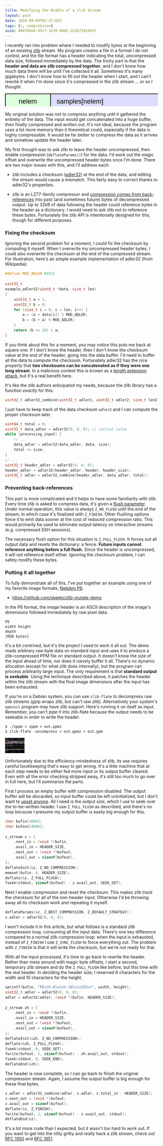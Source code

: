 ```yaml
---
title: Modifying the Middle of a zlib Stream
layout: post
date: 2016-09-09T03:37:03Z
tags: [c, compression]
uuid: 804f0de4-93c7-3a70-d0d5-2b3b7192491f
---
```


I recently ran into problem where I needed to modify bytes at the
beginning of an existing [zlib][zlib] stream. My program creates a
file in a format I do not control, and the file format has a header
indicating the total, uncompressed data size, followed immediately by
the data. The tricky part is that the **header and data are zlib
compressed together**, and I don't know how much data there will be
until I've collected it all. Sometimes it's many gigabytes. I don't
know how to fill out the header when I start, and I can't rewrite it
when I'm done since it's compressed in the zlib stream … *or so I
thought*.

<svg version="1.1" height="50" width="600">
  <rect fill="#dfd" width="149"  height="48" x="1"   y="1"
        stroke="black" stroke-width="2"/>
  <rect fill="#ddf" width="449" height="48" x="150" y="1"
        stroke="black" stroke-width="2"/>
  <text x="75" y="25" text-anchor="middle" dominant-baseline="central"
        font-size="22px" font-family="sans-serif">
    nelem
  </text>
  <text x="170" y="25" text-anchor="start" dominant-baseline="central"
        font-size="22px" font-family="sans-serif">
    samples[nelem]
  </text>
</svg>

My original solution was not to compress anything until it gathered
the entirety of the data. The input would get concatenated into a huge
buffer, then finally compressed and written out. It's not ideal,
because the program uses a lot more memory than it theoretical could,
especially if the data is highly compressible. It would be far better
to compress the data as it arrives and somehow update the header
later.

My first thought was to ask zlib to leave the header uncompressed,
then enable compression (`deflateParams()`) for the data. I'd work out
the magic offset and overwrite the uncompressed header bytes once I'm
done. There are two major issues with this, and I'll address each:

* zlib includes a checksum ([adler32][adler32]) at the end of the
  data, and editing the stream would cause a mismatch. This fairly
  easy to correct thanks to adler32's properties.

* zlib is an LZ77-family compressor and [compression comes from
  back-references][quine] into past (and sometimes future) bytes of
  decompressed output. Up to 32kB of data following the header could
  reference bytes in the header as a dictionary. I would need to ask
  zlib not to reference these bytes. Fortunately the zlib API is
  intentionally designed for this, though for different purposes.

### Fixing the checksum

Ignoring the second problem for a moment, I could fix the checksum by
computing it myself. When I overwrite my uncompressed header bytes, I
could also overwrite the checksum at the end of the compressed stream.
For illustration, here's an simple example implementation of adler32
(from Wikipedia):

~~~c
#define MOD_ADLER 65521

uint32_t
example_adler32(uint8_t *data, size_t len)
{
    uint32_t a = 1;
    uint32_t b = 0;
    for (size_t i = 0; i < len; i++) {
        a = (a + data[i]) % MOD_ADLER;
        b = (b + a) % MOD_ADLER;
    }
    return (b << 16) | a;
}
~~~

If you think about this for a moment, you may notice this puts me back
at square one. If I don't know the header, then I don't know the
checksum value at the end of the header, going into the data buffer.
I'd need to buffer all the data to compute the checksum. Fortunately
adler32 has the nice property that **two checksums can be concatenated
as if they were one long stream**. In a malicious context this is
known as a [length extension attack][len], but it's a real benefit
here.

It's like the zlib authors anticipated my needs, because the zlib
library has a function *exactly* for this:

~~~c
uint32_t adler32_combine(uint32_t adler1, uint32_t adler2, size_t len2);
~~~

I just have to keep track of the data checksum `adler2` and I can
compute the proper checksum later.

~~~c
uint64_t total = 0;
uint32_t data_adler = adler32(0, 0, 0); // initial value
while (processing_input) {
    // ...
    data_adler = adler32(data_adler, data, size);
    total += size;
}
// ...
uint32_t header_adler = adler32(0, 0, 0);
header_adler = adler32(header_adler, header, header_size);
uint32_t adler = adler32_combine(header_adler, data_adler, total);
~~~

### Preventing back-references

This part is more complicated and it helps to have some familiarity
with zlib. Every time zlib is asked to compress data, it's given a
[flush parameter][flush]. Under normal operation, this value is always
`Z_NO_FLUSH` until the end of the stream, in which case it's finalized
with `Z_FINISH`. Other flushing options force it to emit data sooner
at the cost of reduced compression ratio. This would primarily be used
to eliminate output latency on interactive streams (e.g. compressed
SSH sessions).

The necessary flush option for this situation is `Z_FULL_FLUSH`. It
forces out all output data and resets the dictionary: a fence.
**Future inputs cannot reference anything before a full flush.** Since
the header is uncompressed, it will not reference itself either.
Ignoring the checksum problem, I can safely modify these bytes.

### Putting it all together

To fully demonstrate all of this, I've put together an example using
one of my favorite image formats, [Netpbm P6][netpbm].

* <https://github.com/skeeto/zlib-mutate-demo>

In the P6 format, the image header is an ASCII description of the
image's dimensions followed immediately by raw pixel data.

    P6
    width height
    depth
    [RGB bytes]

It's a bit contrived, but it's the project I used to work it all out.
The demo reads arbitrary raw byte data on standard input and uses it
to produce a zlib-compressed PPM file on standard output. It doesn't
know the size of the input ahead of time, nor does it naively buffer
it all. There's no dynamic allocation (except for what zlib does
internally), but the program can process arbitrarily large input. The
only requirement is that **standard output is seekable**. Using the
technique described above, it patches the header within the zlib
stream with the final image dimensions after the input has been
exhausted.

If you're on a Debian system, you can use `zlib-flate` to decompress
raw zlib streams (gzip wraps zlib, but can't raw zlib). Alternatively
your system's `openssl` program may have zlib support. Here's running
it on itself as input. Remember, you can't pipe it into zlib-flate
because the output needs to be seekable in order to write the header.

    $ ./zppm < zppm > out.ppmz
    $ zlib-flate -uncompress < out.ppmz > out.ppm

![](/img/zppm.png)

Unfortunately due to the efficiency-mindedness of zlib, its use
requires careful bookkeeping that's easy to get wrong. It's a little
machine that at each step needs to be either fed more input or its
output buffer cleared. Even with all the error checking stripped away,
it's still too much to go over in full here, but I'll summarize the
parts.

First I process an empty buffer with compression disabled. The output
buffer will be discarded, so input buffer could be left uninitialized,
but I don't want to [upset anyone][valgrind]. All I need is the output
size, which I use to seek over the to-be-written header. I use
`Z_FULL_FLUSH` as described, and there's no loop because I presume my
output buffer is easily big enough for this.

~~~c
char bufin[4096];
char bufout[4096];

z_stream z = {
    .next_in = (void *)bufin,
    .avail_in = HEADER_SIZE,
    .next_out = (void *)bufout,
    .avail_out = sizeof(bufout),
};
deflateInit(&z, Z_NO_COMPRESSION);
memset(bufin, 0, HEADER_SIZE);
deflate(&z, Z_FULL_FLUSH);
fseek(stdout, sizeof(bufout) - z.avail_out, SEEK_SET);
~~~

Next I enable compression and reset the checksum. This makes zlib
track the checksum for all of the non-header input. Otherwise I'd be
throwing away all its checksum work and repeating it myself.

~~~c
deflateParams(&z, Z_BEST_COMPRESSION, Z_DEFAULT_STRATEGY);
z.adler = adler32(0, 0, 0);
~~~

I won't include it in this article, but what follows is a standard
zlib compression loop, consuming all the input data. There's one key
difference compared to a normal zlib compression loop: when the input
is exhausted, instead of `Z_FINISH` I use `Z_SYNC_FLUSH` to force
everything out. The problem with `Z_FINISH` is that it will write the
checksum, but we're not ready for that.

With all the input processed, it's time to go back to rewrite the
header. Rather than mess around with magic byte offsets, I start a
second, temporary zlib stream and do the `Z_FULL_FLUSH` like before,
but this time with the real header. In deciding the header size, I
reserved 6 characters for the width and 10 characters for the height.

~~~c
sprintf(bufin, "P6\n%-6lu\n%-10lu\n255\n", width, height);
uint32_t adler = adler32(0, 0, 0);
adler = adler32(adler, (void *)bufin, HEADER_SIZE);

z_stream zh = {
    .next_in = (void *)bufin,
    .avail_in = HEADER_SIZE,
    .next_out = (void *)bufout,
    .avail_out = sizeof(bufout),
};
deflateInit(&zh, Z_NO_COMPRESSION);
deflate(&zh, Z_FULL_FLUSH);
fseek(stdout, 0, SEEK_SET);
fwrite(bufout, 1, sizeof(bufout) - zh.avail_out, stdout);
fseek(stdout, 0, SEEK_END);
deflateEnd(&zh);
~~~

The header is now complete, so I can go back to finish the original
compression stream. Again, I assume the output buffer is big enough
for these final bytes.

~~~c
z.adler = adler32_combine(adler, z.adler, z.total_in - HEADER_SIZE);
z.next_out = (void *)bufout;
z.avail_out = sizeof(bufout);
deflate(&z, Z_FINISH);
fwrite(bufout, 1, sizeof(bufout) - z.avail_out, stdout);
deflateEnd(&z);
~~~

It's a lot more code than I expected, but it wasn't too hard to work
out. If you want to get into the nitty gritty and *really* hack a zlib
stream, check out [RFC 1950][rfc1950] and [RFC 1951][rfc1951].


[zlib]: http://www.zlib.net/
[quine]: /blog/2014/11/22/
[adler32]: https://en.wikipedia.org/wiki/Adler-32
[len]: https://en.wikipedia.org/wiki/Length_extension_attack
[flush]: http://www.bolet.org/~pornin/deflate-flush.html
[netpbm]: https://en.wikipedia.org/wiki/Netpbm_format
[valgrind]: http://valgrind.org/
[rfc1950]: https://tools.ietf.org/html/rfc1950
[rfc1951]: https://tools.ietf.org/html/rfc1951
